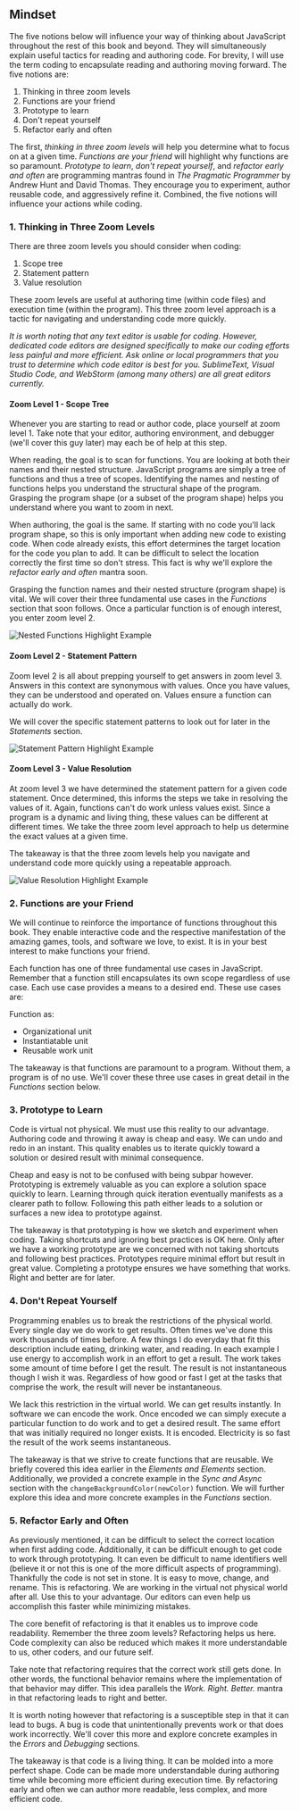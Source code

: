 ## Mindset

The five notions below will influence your way of thinking about JavaScript throughout the rest of this book and beyond. They will simultaneously explain useful tactics for reading and authoring code. For brevity, I will use the term coding to encapsulate reading and authoring moving forward. The five notions are:

1. Thinking in three zoom levels
2. Functions are your friend
3. Prototype to learn
4. Don't repeat yourself
5. Refactor early and often

The first, *thinking in three zoom levels* will help you determine what to focus on at a given time. *Functions are your friend* will highlight why functions are so paramount. *Prototype to learn*, *don't repeat yourself*, and *refactor early and often* are programming mantras found in *The Pragmatic Programmer* by Andrew Hunt and David Thomas. They encourage you to experiment, author reusable code, and aggressively refine it. Combined, the five notions will influence your actions while coding.

### 1. Thinking in Three Zoom Levels

There are three zoom levels you should consider when coding:

1. Scope tree
2. Statement pattern
3. Value resolution

These zoom levels are useful at authoring time (within code files) and execution time (within the program). This three zoom level approach is a tactic for navigating and understanding code more quickly.

*It is worth noting that any text editor is usable for coding. However, dedicated code editors are designed specifically to make our coding efforts less painful and more efficient. Ask online or local programmers that you trust to determine which code editor is best for you. SublimeText, Visual Studio Code, and WebStorm (among many others) are all great editors currently.*

#### Zoom Level 1 - Scope Tree

Whenever you are starting to read or author code, place yourself at zoom level 1. Take note that your editor, authoring environment, and debugger (we'll cover this guy later) may each be of help at this step.

When reading, the goal is to scan for functions. You are looking at both their names and their nested structure. JavaScript programs are simply a tree of functions and thus a tree of scopes. Identifying the names and nesting of functions helps you understand the structural shape of the program. Grasping the program shape (or a subset of the program shape) helps you understand where you want to zoom in next.

When authoring, the goal is the same. If starting with no code you'll lack program shape, so this is only important when adding new code to existing code. When code already exists, this effort determines the target location for the code you plan to add. It can be difficult to select the location correctly the first time so don't stress. This fact is why we'll explore the *refactor early and often* mantra soon.

Grasping the function names and their nested structure (program shape) is vital. We will cover their three fundamental use cases in the *Functions* section that soon follows. Once a particular function is of enough interest, you enter zoom level 2.

![Nested Functions Highlight Example](../assets/img/visual-todo-placeholder.jpg?v1.11 "Nested Functions Highlight Example")

#### Zoom Level 2 - Statement Pattern

Zoom level 2 is all about prepping yourself to get answers in zoom level 3. Answers in this context are synonymous with values. Once you have values, they can be understood and operated on. Values ensure a function can actually do work.

We will cover the specific statement patterns to look out for later in the *Statements* section.

![Statement Pattern Highlight Example](../assets/img/visual-todo-placeholder.jpg?v1.11 "Statement Pattern Highlight Example")

#### Zoom Level 3 - Value Resolution

At zoom level 3 we have determined the statement pattern for a given code statement. Once determined, this informs the steps we take in resolving the values of it. Again, functions can't do work unless values exist. Since a program is a dynamic and living thing, these values can be different at different times. We take the three zoom level approach to help us determine the exact values at a given time.

The takeaway is that the three zoom levels help you navigate and understand code more quickly using a repeatable approach.

![Value Resolution Highlight Example](../assets/img/visual-todo-placeholder.jpg?v1.11 "Value Resolution Highlight Example")

### 2. Functions are your Friend

We will continue to reinforce the importance of functions throughout this book. They enable interactive code and the respective manifestation of the amazing games, tools, and software we love, to exist. It is in your best interest to make functions your friend.

Each function has one of three fundamental use cases in JavaScript. Remember that a function still encapsulates its own scope regardless of use case. Each use case provides a means to a desired end. These use cases are:

Function as:
- Organizational unit
- Instantiatable unit
- Reusable work unit

The takeaway is that functions are paramount to a program. Without them, a program is of no use. We'll cover these three use cases in great detail in the *Functions* section below.

### 3. Prototype to Learn

Code is virtual not physical. We must use this reality to our advantage. Authoring code and throwing it away is cheap and easy. We can undo and redo in an instant. This quality enables us to iterate quickly toward a solution or desired result with minimal consequence.

Cheap and easy is not to be confused with being subpar however. Prototyping is extremely valuable as you can explore a solution space quickly to learn. Learning through quick iteration eventually manifests as a clearer path to follow. Following this path either leads to a solution or surfaces a new idea to prototype against.

The takeaway is that prototyping is how we sketch and experiment when coding. Taking shortcuts and ignoring best practices is OK here. Only after we have a working prototype are we concerned with not taking shortcuts and following best practices. Prototypes require minimal effort but result in great value. Completing a prototype ensures we have something that works. Right and better are for later.

### 4. Don't Repeat Yourself

Programming enables us to break the restrictions of the physical world. Every single day we do work to get results. Often times we've done this work thousands of times before. A few things I do everyday that fit this description include eating, drinking water, and reading. In each example I use energy to accomplish work in an effort to get a result. The work takes some amount of time before I get the result. The result is not instantaneous though I wish it was. Regardless of how good or fast I get at the tasks that comprise the work, the result will never be instantaneous.

We lack this restriction in the virtual world. We can get results instantly. In software we can encode the work. Once encoded we can simply execute a particular function to do work and to get a desired result. The same effort that was initially required no longer exists. It is encoded. Electricity is so fast the result of the work seems instantaneous.

The takeaway is that we strive to create functions that are reusable. We briefly covered this idea earlier in the *Elements and Elements* section. Additionally, we provided a concrete example in the *Sync and Async* section with the `changeBackgroundColor(newColor)` function. We will further explore this idea and more concrete examples in the *Functions* section.

### 5. Refactor Early and Often

As previously mentioned, it can be difficult to select the correct location when first adding code. Additionally, it can be difficult enough to get code to work through prototyping. It can even be difficult to name identifiers well (believe it or not this is one of the more difficult aspects of programming). Thankfully the code is not set in stone. It is easy to move, change, and rename. This is refactoring. We are working in the virtual not physical world after all. Use this to your advantage. Our editors can even help us accomplish this faster while minimizing mistakes.

The core benefit of refactoring is that it enables us to improve code readability. Remember the three zoom levels? Refactoring helps us here. Code complexity can also be reduced which makes it more understandable to us, other coders, and our future self.

Take note that refactoring requires that the correct work still gets done. In other words, the functional behavior remains where the implementation of that behavior may differ. This idea parallels the *Work. Right. Better.* mantra in that refactoring leads to right and better.

It is worth noting however that refactoring is a susceptible step in that it can lead to bugs. A bug is code that unintentionally prevents work or that does work incorrectly. We'll cover this more and explore concrete examples in the *Errors* and *Debugging* sections.

The takeaway is that code is a living thing. It can be molded into a more perfect shape. Code can be made more understandable during authoring time while becoming more efficient during execution time. By refactoring early and often we can author more readable, less complex, and more efficient code.
